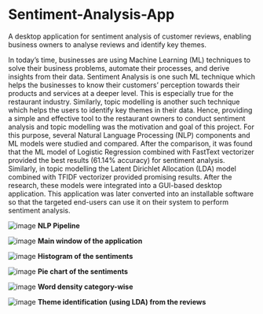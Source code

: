 # Sentiment-Analysis-App
A desktop application for sentiment analysis of customer reviews, enabling business owners to analyse reviews and identify key themes.

In today’s time, businesses are using Machine Learning (ML) techniques to solve their business problems, automate their processes, and derive insights from their data. Sentiment Analysis is one such ML technique which helps the businesses to know their customers’ perception towards their products and services at a deeper level. This is especially true for the restaurant industry. Similarly, topic modelling is another such technique which helps the users to identify key themes in their data. Hence, providing a simple and effective tool to the restaurant owners to conduct sentiment analysis and topic modelling was the motivation and goal of this project. For this purpose, several Natural Language Processing (NLP) components and ML models were studied and compared. After the comparison, it was found that the ML model of Logistic Regression combined with FastText vectorizer provided the best results (61.14% accuracy) for sentiment analysis. Similarly, in topic modelling the Latent Dirichlet Allocation (LDA) model combined with TFIDF vectorizer provided promising results. After the research, these models were integrated into a GUI-based desktop application. This application was later converted into an installable software so that the targeted end-users can use it on their system to perform sentiment analysis. 


![image](https://github.com/user-attachments/assets/c941d07d-a80a-411b-9be5-ca665d68e0fa)
**NLP Pipeline**



![image](https://github.com/user-attachments/assets/3dd84790-b2f1-4b61-9647-98c86af24801)
**Main window of the application**


![image](https://github.com/user-attachments/assets/14c0ada1-758e-430b-b51b-ad71565d59d7)
**Histogram of the sentiments**


![image](https://github.com/user-attachments/assets/09311568-c9c5-4c51-8b1a-546ef4f9b088)
**Pie chart of the sentiments**


![image](https://github.com/user-attachments/assets/ffe0fd5a-05ed-4445-8021-a9b7d4cd68ad)
**Word density category-wise**


![image](https://github.com/user-attachments/assets/797a275a-ca36-4106-94e4-01894f816fcf)
**Theme identification (using LDA) from the reviews**
